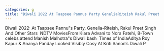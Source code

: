 ```yaml
---
categories: g
title: "Diwali 2022 At Taapsee Pannus Party GeneliaRiteish Rakul Preet Singh And Other Stars  NDTV Movies"
---
```

Diwali 2022: At Taapsee Pannu"s Party, Genelia-Riteish, Rakul Preet Singh And Other Stars&nbsp;&nbsp;NDTV MoviesFrom Kiara Advani to Nora Fatehi, B-Town celebs attend Manish Malhotra"s Diwali bash&nbsp;&nbsp;Times of IndiaAditya Roy Kapur & Ananya Panday Looked Visibly Cosy At Kriti Sanon’s Diwali P